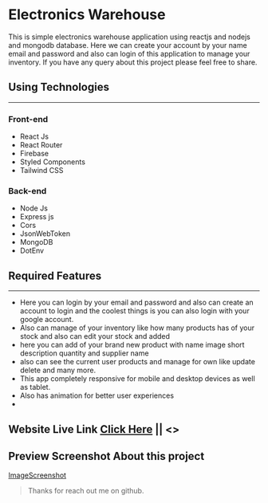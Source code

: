 # Electronics Warehouse

This is simple electronics warehouse application using reactjs and nodejs and mongodb database. Here we can create your account by your name email and password and also can login of this application to manage your inventory. If you have any query about this project please feel free to share.

## Using Technologies

---

### Front-end

- React Js
- React Router
- Firebase
- Styled Components
- Tailwind CSS

### Back-end

- Node Js
- Express js
- Cors
- JsonWebToken
- MongoDB
- DotEnv

## Required Features

---

- Here you can login by your email and password and also can create an account to login and the coolest things is you can also login with your google account.
- Also can manage of your inventory like how many products has of your stock and also can edit your stock and added
- here you can add of your brand new product with name image short description quantity and supplier name
- also can see the current user products and manage for own like update delete and many more.
- This app completely responsive for mobile and desktop devices as well as tablet.
- Also has animation for better user experiences
-

## Website Live Link [Click Here]() || <>

## Preview Screenshot About this project

[ImageScreenshot](./preview.png)

> Thanks for reach out me on github.
